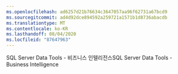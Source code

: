 ```yaml
---
ms.openlocfilehash: ad6257d21b76634c3647057aa96f62731a67bcd9
ms.sourcegitcommit: ad4d92dce894592a259721a1571b1d8736abacdb
ms.translationtype: MT
ms.contentlocale: ko-KR
ms.lasthandoff: 08/04/2020
ms.locfileid: "87647963"
---
```

<span data-ttu-id="9d6d6-101">SQL Server Data Tools \- 비즈니스 인텔리전스</span><span class="sxs-lookup"><span data-stu-id="9d6d6-101">SQL Server Data Tools \- Business Intelligence</span></span>
